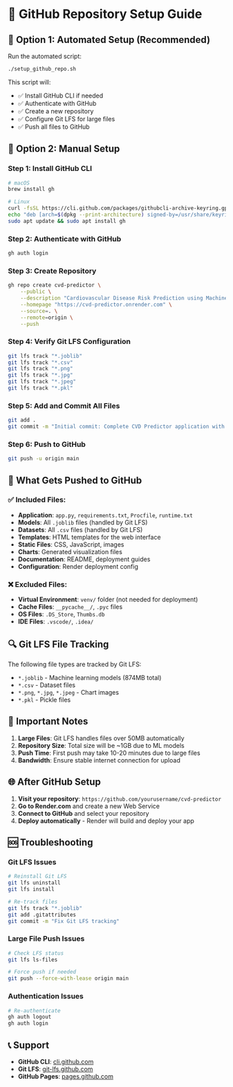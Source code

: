 # 🚀 GitHub Repository Setup Guide

## 🌟 **Option 1: Automated Setup (Recommended)**

Run the automated script:
```bash
./setup_github_repo.sh
```

This script will:
- ✅ Install GitHub CLI if needed
- ✅ Authenticate with GitHub
- ✅ Create a new repository
- ✅ Configure Git LFS for large files
- ✅ Push all files to GitHub

## 🔧 **Option 2: Manual Setup**

### **Step 1: Install GitHub CLI**
```bash
# macOS
brew install gh

# Linux
curl -fsSL https://cli.github.com/packages/githubcli-archive-keyring.gpg | sudo dd of=/usr/share/keyrings/githubcli-archive-keyring.gpg
echo "deb [arch=$(dpkg --print-architecture) signed-by=/usr/share/keyrings/githubcli-archive-keyring.gpg] https://cli.github.com/packages stable main" | sudo tee /etc/apt/sources.list.d/github-cli.list > /dev/null
sudo apt update && sudo apt install gh
```

### **Step 2: Authenticate with GitHub**
```bash
gh auth login
```

### **Step 3: Create Repository**
```bash
gh repo create cvd-predictor \
    --public \
    --description "Cardiovascular Disease Risk Prediction using Machine Learning" \
    --homepage "https://cvd-predictor.onrender.com" \
    --source=. \
    --remote=origin \
    --push
```

### **Step 4: Verify Git LFS Configuration**
```bash
git lfs track "*.joblib"
git lfs track "*.csv"
git lfs track "*.png"
git lfs track "*.jpg"
git lfs track "*.jpeg"
git lfs track "*.pkl"
```

### **Step 5: Add and Commit All Files**
```bash
git add .
git commit -m "Initial commit: Complete CVD Predictor application with ML models and datasets"
```

### **Step 6: Push to GitHub**
```bash
git push -u origin main
```

## 📁 **What Gets Pushed to GitHub**

### **✅ Included Files:**
- **Application**: `app.py`, `requirements.txt`, `Procfile`, `runtime.txt`
- **Models**: All `.joblib` files (handled by Git LFS)
- **Datasets**: All `.csv` files (handled by Git LFS)
- **Templates**: HTML templates for the web interface
- **Static Files**: CSS, JavaScript, images
- **Charts**: Generated visualization files
- **Documentation**: README, deployment guides
- **Configuration**: Render deployment config

### **❌ Excluded Files:**
- **Virtual Environment**: `venv/` folder (not needed for deployment)
- **Cache Files**: `__pycache__/`, `.pyc` files
- **OS Files**: `.DS_Store`, `Thumbs.db`
- **IDE Files**: `.vscode/`, `.idea/`

## 🔍 **Git LFS File Tracking**

The following file types are tracked by Git LFS:
- `*.joblib` - Machine learning models (874MB total)
- `*.csv` - Dataset files
- `*.png`, `*.jpg`, `*.jpeg` - Chart images
- `*.pkl` - Pickle files

## 🚨 **Important Notes**

1. **Large Files**: Git LFS handles files over 50MB automatically
2. **Repository Size**: Total size will be ~1GB due to ML models
3. **Push Time**: First push may take 10-20 minutes due to large files
4. **Bandwidth**: Ensure stable internet connection for upload

## 🌐 **After GitHub Setup**

1. **Visit your repository**: `https://github.com/yourusername/cvd-predictor`
2. **Go to Render.com** and create a new Web Service
3. **Connect to GitHub** and select your repository
4. **Deploy automatically** - Render will build and deploy your app

## 🆘 **Troubleshooting**

### **Git LFS Issues**
```bash
# Reinstall Git LFS
git lfs uninstall
git lfs install

# Re-track files
git lfs track "*.joblib"
git add .gitattributes
git commit -m "Fix Git LFS tracking"
```

### **Large File Push Issues**
```bash
# Check LFS status
git lfs ls-files

# Force push if needed
git push --force-with-lease origin main
```

### **Authentication Issues**
```bash
# Re-authenticate
gh auth logout
gh auth login
```

## 📞 **Support**

- **GitHub CLI**: [cli.github.com](https://cli.github.com/)
- **Git LFS**: [git-lfs.github.com](https://git-lfs.github.com/)
- **GitHub Pages**: [pages.github.com](https://pages.github.com/)
